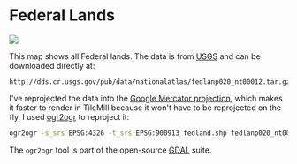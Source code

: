 # Federal Lands

![](https://raw.githubusercontent.com/18F/eiti-maps/master/tilemill/fedland/preview.png)

This map shows all Federal lands. The data is from [USGS](http://catalog.data.gov/dataset/usgs-small-scale-dataset-federal-lands-of-the-united-states-200606-shapefile)
and can be downloaded directly at:

```
http://dds.cr.usgs.gov/pub/data/nationalatlas/fedlanp020_nt00012.tar.gz
```

I've reprojected the data into the [Google Mercator projection],
which makes it faster to render in TileMill because it won't have
to be reprojected on the fly. I used [ogr2ogr] to reproject it:

```sh
ogr2ogr -s_srs EPSG:4326 -t_srs EPSG:900913 fedland.shp fedlanp020_nt00012.shp
```

The `ogr2ogr` tool is part of the open-source [GDAL] suite.

[Google Mercator projection]: http://spatialreference.org/ref/sr-org/google-projection/
[ogr2ogr]: http://www.gdal.org/ogr2ogr.html
[GDAL]: http://www.gdal.org/
